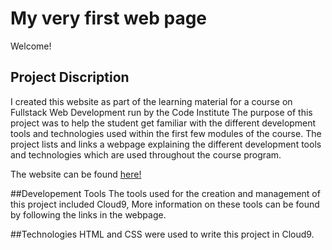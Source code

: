# My very first web page

Welcome!

## Project Discription
I created this website as part of the learning material for a course on Fullstack Web Development run by the Code Institute
The purpose of this project was to help the student get familiar with the different development tools and technologies used within the first few modules of the course. 
The project lists and links a webpage explaining the different development tools and technologies which are used throughout the course program.

The website can be found [here!](https://davidtmiller2010.github.io/my-first-website/index.html)

##Developement Tools
The tools used for the creation and management of this project included Cloud9,
More information on these tools can be found by following the links in the webpage.

##Technologies
HTML and CSS were used to write this project in Cloud9. 